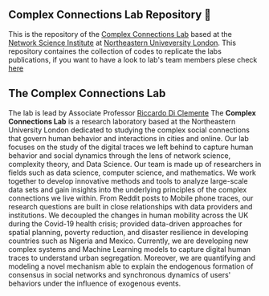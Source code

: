 ## Complex Connections Lab Repository 👋

This is the repository of the [Complex Connections Lab](https://riccardodiclemente.com/complex_connections_lab.html) based at the [Network Science Institute](https://www.networkscienceinstitute.org/) 
at [Northeastern Univeversity London](https://www.nulondon.ac.uk/).
This repository containes the collection of codes to replicate the labs publications, if you want to have a look to lab's team members plese check [here](https://riccardodiclemente.com/team.html)


## The Complex Connections Lab

The lab is lead by Associate Professor [Riccardo Di Clemente](https://riccardodiclemente.com/)
The **Complex Connections Lab** is a research laboratory based at the Northeastern University London dedicated to studying the complex social connections that govern human behavior and interactions in cities and online.
Our lab focuses on the study of the digital traces we left behind to capture human behavior and social dynamics through the lens of network science, complexity theory, and Data Science.
Our team is made up of researchers in fields such as data science, computer science, and mathematics. 
We work together to develop innovative methods and tools to analyze large-scale data sets and gain insights into the underlying principles of the complex connections we live within.
From Reddit posts to Mobile phone traces, our research questions are built in close relationships with data providers and institutions. 
We decoupled the changes in human mobility across the UK during the Covid-19 health crisis; 
provided data-driven approaches for spatial planning, poverty reduction, and disaster resilience in developing countries such as Nigeria and Mexico.
Currently, we are developing new complex systems and Machine Learning models to capture digital human traces to understand urban segregation.
Moreover, we are quantifying and modeling a novel mechanism able to explain the endogenous formation of consensus in social networks and synchronous dynamics of users' behaviors under the influence of exogenous events.

<!--

**Here are some ideas to get you started:**

🙋‍♀️ A short introduction - what is your organization all about?
🌈 Contribution guidelines - how can the community get involved?
👩‍💻 Useful resources - where can the community find your docs? Is there anything else the community should know?
🍿 Fun facts - what does your team eat for breakfast?
🧙 Remember, you can do mighty things with the power of [Markdown](https://docs.github.com/github/writing-on-github/getting-started-with-writing-and-formatting-on-github/basic-writing-and-formatting-syntax)
-->
